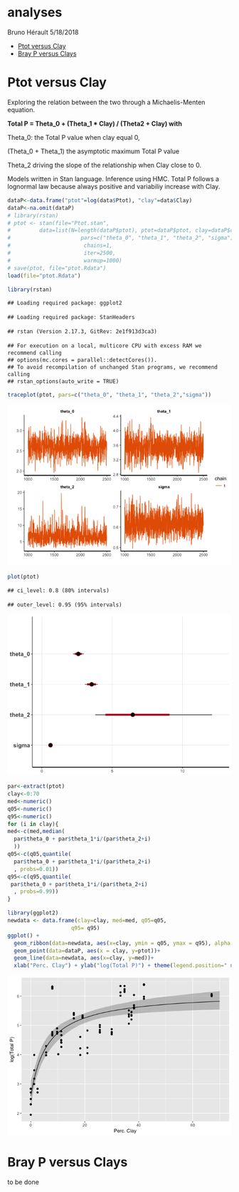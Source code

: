 analyses
================
Bruno Hérault
5/18/2018

-   [Ptot versus Clay](#ptot-versus-clay)
-   [Bray P versus Clays](#bray-p-versus-clays)

Ptot versus Clay
================

Exploring the relation between the two through a Michaelis-Menten equation.

**Total P = Theta\_0 + (Theta\_1 \* Clay) / (Theta2 + Clay) with**

Theta\_0: the Total P value when clay equal 0,

(Theta\_0 + Theta\_1) the asymptotic maximum Total P value

Theta\_2 driving the slope of the relationship when Clay close to 0.

Models written in Stan language. Inference using HMC. Total P follows a lognormal law because always positive and variabiliy increase with Clay.

``` r
dataP<-data.frame("ptot"=log(data$Ptot), "clay"=data$Clay)
dataP<-na.omit(dataP)
# library(rstan)
# ptot <- stan(file="Ptot.stan", 
#         data=list(N=length(dataP$ptot), ptot=dataP$ptot, clay=dataP$clay), 
#                      pars=c("theta_0", "theta_1", "theta_2", "sigma"), 
#                       chains=1, 
#                       iter=2500, 
#                       warmup=1000)
# save(ptot, file="ptot.Rdata")
load(file="ptot.Rdata")
```

``` r
library(rstan)
```

    ## Loading required package: ggplot2

    ## Loading required package: StanHeaders

    ## rstan (Version 2.17.3, GitRev: 2e1f913d3ca3)

    ## For execution on a local, multicore CPU with excess RAM we recommend calling
    ## options(mc.cores = parallel::detectCores()).
    ## To avoid recompilation of unchanged Stan programs, we recommend calling
    ## rstan_options(auto_write = TRUE)

``` r
traceplot(ptot, pars=c("theta_0", "theta_1", "theta_2","sigma"))
```

![](analyses_files/figure-markdown_github/Ptot%20diag-1.png)

``` r
plot(ptot)
```

    ## ci_level: 0.8 (80% intervals)

    ## outer_level: 0.95 (95% intervals)

![](analyses_files/figure-markdown_github/Ptot%20diag-2.png)

``` r
par<-extract(ptot)
clay<-0:70
med<-numeric()
q05<-numeric()
q95<-numeric()
for (i in clay){
med<-c(med,median(
  par$theta_0 + par$theta_1*i/(par$theta_2+i)
  ))
q05<-c(q05,quantile(
  par$theta_0 + par$theta_1*i/(par$theta_2+i)
  , probs=0.01))
q95<-c(q95,quantile(
 par$theta_0 + par$theta_1*i/(par$theta_2+i)
  , probs=0.99))
}
```

``` r
library(ggplot2)
newdata <- data.frame(clay=clay, med=med, q05=q05,
                    q95= q95)
ggplot() +
  geom_ribbon(data=newdata, aes(x=clay, ymin = q05, ymax = q95), alpha = .25)+
  geom_point(data=dataP, aes(x = clay, y=ptot))+
  geom_line(data=newdata, aes(x=clay, y=med))+
  xlab("Perc. Clay") + ylab("log(Total P)") + theme(legend.position=" none")
```

![](analyses_files/figure-markdown_github/Ptot%20fig-1.png)

Bray P versus Clays
===================

to be done
